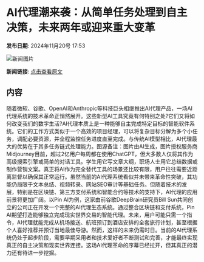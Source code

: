 # AI代理潮来袭：从简单任务处理到自主决策，未来两年或迎来重大变革

**发布日期**: 2024年11月20号 17:53

![新闻图片](https://pic.chinaz.com/picmap/202311231146395311_3.jpg)

**新闻链接**: [点击查看原文](https://www.aibase.com/zh/news/13365)

## 内容

随着微软、谷歌、OpenAI和Anthropic等科技巨头相继推出AI代理产品，一场AI代理系统的技术革命正悄然展开。这些新型AI工具究竟有何特别之处?它们又将如何改变我们的数字生活?AI代理本质上是一种能够自主完成特定目标的智能软件系统。它们的工作方式类似于一个高效的项目经理，可以将复杂目标分解为多个小任务，调配必要资源，并全程监控任务进度直至完成。与传统AI模型相比，AI代理最大的优势在于其多任务链式处理能力。图源备注：图片由AI生成，图片授权服务商Midjourney目前，超过2亿用户每周都在使用ChatGPT，但大多数人仅将其作为高级搜索引擎或简单的对话工具。学生用它写文章大纲，职场人士用它总结数据或制作营销文案。真正将AI作为完全替代工具的场景还比较有限，用户往往需要近距离监督以确保其正常运行。虽然当前的AI代理系统看似并未带来革命性突破，其功能仍局限于文本总结、视频转录、网站SEO审计等基础任务。但随着技术的发展，特别是在区块链、第三方支付系统和智能合约等技术的支持下，AI代理的应用前景将更加广阔。以Pin AI为例，这家由前谷歌DeepBrain研究员Bill Sun共同创立的公司正在开发一个完整的AI代理生态系统。通过整合区块链和支付系统，Pin AI期望打造能够独立完成现实世界交易的智能代理。未来，用户可能只需一个指令，AI代理就能完成从机场接送、航班预订到酒店安排的全套旅行计划，甚至根据个人喜好推荐并预订当地最佳导游。然而，这样的未来仍需时日。当前的AI代理系统仍处于起步阶段，需要早期采用者和技术爱好者不断测试和完善，才能最终实现真正的自主决策和现实世界连接。这场AI代理革命的序幕已经拉开，但其真正的潜力还有待进一步挖掘。
